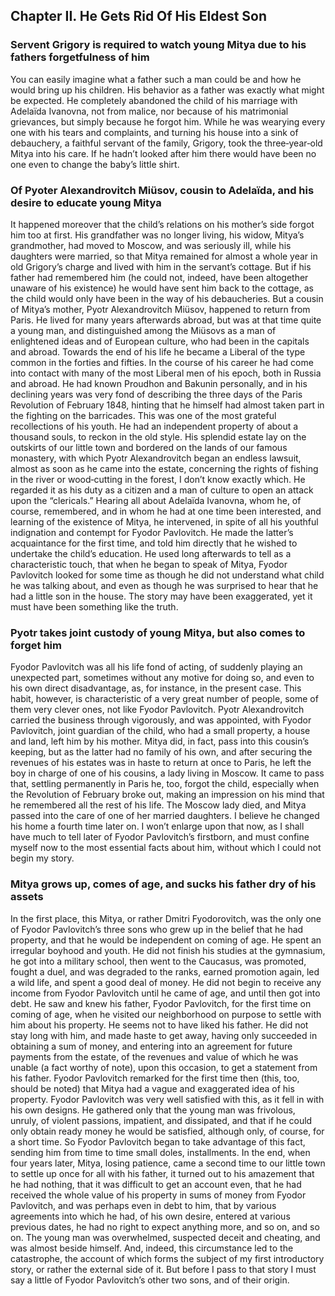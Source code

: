 ## Chapter II. He Gets Rid Of His Eldest Son

### Servent Grigory is required to watch young Mitya due to his fathers forgetfulness of him
You can easily imagine what a father such a man could be and how he would
bring up his children. His behavior as a father was exactly what might be
expected. He completely abandoned the child of his marriage with Adelaïda
Ivanovna, not from malice, nor because of his matrimonial grievances, but
simply because he forgot him. While he was wearying every one with his
tears and complaints, and turning his house into a sink of debauchery, a
faithful servant of the family, Grigory, took the three‐year‐old Mitya
into his care. If he hadn’t looked after him there would have been no one
even to change the baby’s little shirt.

### Of Pyoter Alexandrovitch Miüsov, cousin to Adelaïda, and his desire to educate young Mitya
It happened moreover that the child’s relations on his mother’s side
forgot him too at first. His grandfather was no longer living, his widow,
Mitya’s grandmother, had moved to Moscow, and was seriously ill, while his
daughters were married, so that Mitya remained for almost a whole year in
old Grigory’s charge and lived with him in the servant’s cottage. But if
his father had remembered him (he could not, indeed, have been altogether
unaware of his existence) he would have sent him back to the cottage, as
the child would only have been in the way of his debaucheries. But a
cousin of Mitya’s mother, Pyotr Alexandrovitch Miüsov, happened to return
from Paris. He lived for many years afterwards abroad, but was at that
time quite a young man, and distinguished among the Miüsovs as a man of
enlightened ideas and of European culture, who had been in the capitals
and abroad. Towards the end of his life he became a Liberal of the type
common in the forties and fifties. In the course of his career he had come
into contact with many of the most Liberal men of his epoch, both in
Russia and abroad. He had known Proudhon and Bakunin personally, and in
his declining years was very fond of describing the three days of the
Paris Revolution of February 1848, hinting that he himself had almost
taken part in the fighting on the barricades. This was one of the most
grateful recollections of his youth. He had an independent property of
about a thousand souls, to reckon in the old style. His splendid estate
lay on the outskirts of our little town and bordered on the lands of our
famous monastery, with which Pyotr Alexandrovitch began an endless
lawsuit, almost as soon as he came into the estate, concerning the rights
of fishing in the river or wood‐cutting in the forest, I don’t know
exactly which. He regarded it as his duty as a citizen and a man of
culture to open an attack upon the “clericals.” Hearing all about Adelaïda
Ivanovna, whom he, of course, remembered, and in whom he had at one time
been interested, and learning of the existence of Mitya, he intervened, in
spite of all his youthful indignation and contempt for Fyodor Pavlovitch.
He made the latter’s acquaintance for the first time, and told him
directly that he wished to undertake the child’s education. He used long
afterwards to tell as a characteristic touch, that when he began to speak
of Mitya, Fyodor Pavlovitch looked for some time as though he did not
understand what child he was talking about, and even as though he was
surprised to hear that he had a little son in the house. The story may
have been exaggerated, yet it must have been something like the truth.

### Pyotr takes joint custody of young Mitya, but also comes to forget him
Fyodor Pavlovitch was all his life fond of acting, of suddenly playing an
unexpected part, sometimes without any motive for doing so, and even to
his own direct disadvantage, as, for instance, in the present case. This
habit, however, is characteristic of a very great number of people, some
of them very clever ones, not like Fyodor Pavlovitch. Pyotr Alexandrovitch
carried the business through vigorously, and was appointed, with Fyodor
Pavlovitch, joint guardian of the child, who had a small property, a house
and land, left him by his mother. Mitya did, in fact, pass into this
cousin’s keeping, but as the latter had no family of his own, and after
securing the revenues of his estates was in haste to return at once to
Paris, he left the boy in charge of one of his cousins, a lady living in
Moscow. It came to pass that, settling permanently in Paris he, too,
forgot the child, especially when the Revolution of February broke out,
making an impression on his mind that he remembered all the rest of his
life. The Moscow lady died, and Mitya passed into the care of one of her
married daughters. I believe he changed his home a fourth time later on. I
won’t enlarge upon that now, as I shall have much to tell later of Fyodor
Pavlovitch’s firstborn, and must confine myself now to the most essential
facts about him, without which I could not begin my story.

### Mitya grows up, comes of age, and sucks his father dry of his assets
In the first place, this Mitya, or rather Dmitri Fyodorovitch, was the
only one of Fyodor Pavlovitch’s three sons who grew up in the belief that
he had property, and that he would be independent on coming of age. He
spent an irregular boyhood and youth. He did not finish his studies at the
gymnasium, he got into a military school, then went to the Caucasus, was
promoted, fought a duel, and was degraded to the ranks, earned promotion
again, led a wild life, and spent a good deal of money. He did not begin
to receive any income from Fyodor Pavlovitch until he came of age, and
until then got into debt. He saw and knew his father, Fyodor Pavlovitch,
for the first time on coming of age, when he visited our neighborhood on
purpose to settle with him about his property. He seems not to have liked
his father. He did not stay long with him, and made haste to get away,
having only succeeded in obtaining a sum of money, and entering into an
agreement for future payments from the estate, of the revenues and value
of which he was unable (a fact worthy of note), upon this occasion, to get
a statement from his father. Fyodor Pavlovitch remarked for the first time
then (this, too, should be noted) that Mitya had a vague and exaggerated
idea of his property. Fyodor Pavlovitch was very well satisfied with this,
as it fell in with his own designs. He gathered only that the young man
was frivolous, unruly, of violent passions, impatient, and dissipated, and
that if he could only obtain ready money he would be satisfied, although
only, of course, for a short time. So Fyodor Pavlovitch began to take
advantage of this fact, sending him from time to time small doles,
installments. In the end, when four years later, Mitya, losing patience,
came a second time to our little town to settle up once for all with his
father, it turned out to his amazement that he had nothing, that it was
difficult to get an account even, that he had received the whole value of
his property in sums of money from Fyodor Pavlovitch, and was perhaps even
in debt to him, that by various agreements into which he had, of his own
desire, entered at various previous dates, he had no right to expect
anything more, and so on, and so on. The young man was overwhelmed,
suspected deceit and cheating, and was almost beside himself. And, indeed,
this circumstance led to the catastrophe, the account of which forms the
subject of my first introductory story, or rather the external side of it.
But before I pass to that story I must say a little of Fyodor Pavlovitch’s
other two sons, and of their origin.



